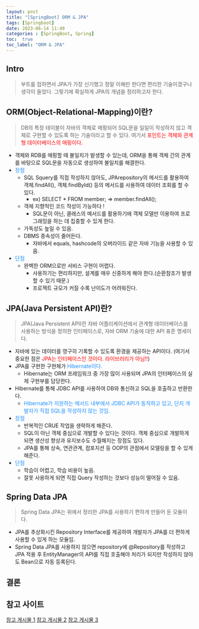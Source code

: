```yaml
---
layout: post
title: "[SpringBoot] ORM & JPA"
tags: [Springboot]
date: 2023-06-14 11:49
categories : [SpringBoot, Spring]
toc:  true
toc_label: "ORM & JPA"
---
```


## Intro
> 부트를 접하면서 JPA가 가장 신기했고 정말 이해만 한다면 편리한 기술이겠구나 생각이 들었다. 그렇기에 확실하게 JPA의 개념을 정리하고자 한다. 

## ORM(Object-Relational-Mapping)이란?
> DB의 특정 테이블이 자바의 객체로 매핑되어 SQL문을 일일이 작성하지 않고 객체로 구현할 수 있도록 하는 기술이라고 할 수 있다. 여기서 <span style="color:red">포인트는 객체와 관계형 데이터베이스의 매핑이다.</span>


- 객체와 RDB를 매핑할 때 불일치가 발생할 수 있는데, ORM을 통해 객체 간의 관계를 바탕으로 SQL문을 자동으로 생성하여 불일치를 해결한다.
- <span style="color:#1E90FF">장점</span>
  - SQL Squery를 직접 작성하지 않아도, JPArepository의 메서드를 활용하여 객체.findAll(), 객체.findById() 등의 메서드를 사용하여 데이터 조회를 할 수 있다.
    - ex) SELECT * FROM member; => member.findAll();
  - 객체 지향적인 코드 작성이 가능하다 !
    - SQL문이 아닌, 클래스의 메서드를 활용하기에 객체 모델만 이용하여 프로그래밍을 하는 데 집중할 수 있게 한다.
  - 가독성도 높일 수 있음.
  - DBMS 종속성이 줄어든다.
    - 자바에서 equals, hashcode의 오버라이드 같은 자바 기능을 사용할 수 있음.
- <span style="color:#1E90FF">단점</span>
  - 완벽한 ORM으로만 서비스 구현이 어렵다.
    - 사용하기는 편리하지만, 설계를 매우 신중하게 해야 한다.(순환참조가 발생할 수 있기 때문.)
    - 프로젝트 규모가 커질 수록 난이도가 어려워진다.


## JPA(Java Persistent API)란?
> JPA(Java Persistent API)란 자바 어플리케이션에서 관계형 데이터베이스를 사용하는 방식을 정의한 인터페이스로, 자바 ORM 기술에 대한 API 표준 명세이다.

- 자바에 있는 데이터를 영구히 기록할 수 있도록 환경을 제공하는 API이다. (여기서 중요한 점은 <span style="color:red">JPA는 인터페이스인 것이다. 라이브러리가 아님!!</span>)
- JPA를 구현한 구현체가 <span style="color:#1E90FF">Hibernate이다.</span>
  - Hibernate는 ORM 프레임워크 중 가장 많이 사용되며 JPA의 인터페이스의 실제 구현부를 담당한다.
- Hibernate를 통해 JDBC API를 사용하여 DB와 통신하고 SQL을 호출하고 반환한다.
  - <span style="color:#1E90FF">Hibernate가 지원하는 메서드 내부에서 JDBC API가 동작하고 있고, 단지 개발자가 직접 SQL을 작성하지 않는 것임.</span>
- <span style="color:#1E90FF">장점</span>
  - 반복적인 CRUE 작업을 생략하게 해준다.
  - SQL이 아닌 객체 중심으로 개발할 수 있다는 것이다. 객체 중심으로 개발하게 되면 생산성 향상과 유지보수도 수월해지는 장점도 있다.
  - JPA를 통해 상속, 연관관계, 컴포지션 등 OOP의 관점에서 모델링을 할 수 있게 해준다.
- <span style="color:#1E90FF">단점</span>
  - 학습이 어렵고, 학습 비용이 높음.
  - 잘못 사용하게 되면 직접 Query 작성하는 것보다 성능이 떨어질 수 있음.
  
## Spring Data JPA
> Spring Data JPA는 위에서 정리한 JPA를 사용하기 편하게 만들어 둔 모듈이다.

- JPA를 추상화시킨 Repository Interface를 제공하여 개발자가 JPA를 더 편하게 사용할 수 있게 하는 모듈임.
- Spring Data JPA를 사용하지 않으면 repository에 @Repository를 작성하고 JPA 적용 후 EntityManager의 API를 직접 호출해야 처리가 되지만 작성하지 않아도 Bean으로 자동 등록된다.

## 결론


## 참고 사이트
[참고 게시물 1](https://dbjh.tistory.com/77)
[참고 게시물 2](https://suhwan.dev/2019/02/24/jpa-vs-hibernate-vs-spring-data-jpa/)
[참고 게시물 3](https://velog.io/@alicesykim95/JPA-ORM-JDBC-Hibernate%EB%9E%80)
